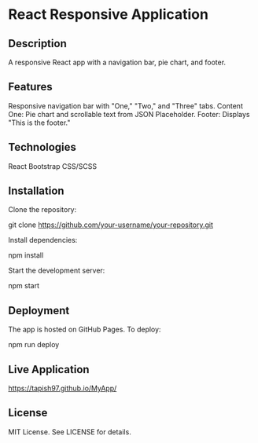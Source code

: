 # React Responsive Application
## Description
A responsive React app with a navigation bar, pie chart, and footer.

## Features

Responsive navigation bar with "One," "Two," and "Three" tabs.
Content One: Pie chart and scrollable text from JSON Placeholder.
Footer: Displays "This is the footer."

## Technologies
React
Bootstrap
CSS/SCSS

## Installation

Clone the repository:

git clone https://github.com/your-username/your-repository.git

Install dependencies:

npm install

Start the development server:

npm start

## Deployment
The app is hosted on GitHub Pages. To deploy:

npm run deploy

## Live Application
https://tapish97.github.io/MyApp/

## License
MIT License. See LICENSE for details.

